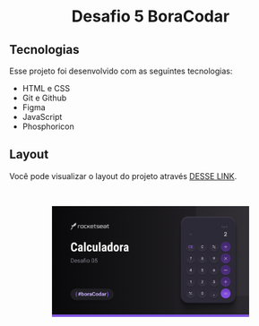 
<h1 align="center"> Desafio 5 BoraCodar </h1>


##  Tecnologias

Esse projeto foi desenvolvido com as seguintes tecnologias:

- HTML e CSS
- Git e Github
- Figma
- JavaScript
- Phosphoricon

##  Layout

Você pode visualizar o layout do projeto através [DESSE LINK](https://www.figma.com/community/file/1202607074523509182). 

<br>
<p align="center">
  <img alt="Desafio 5" src="img/Cover.png" width="70%">
</p>
